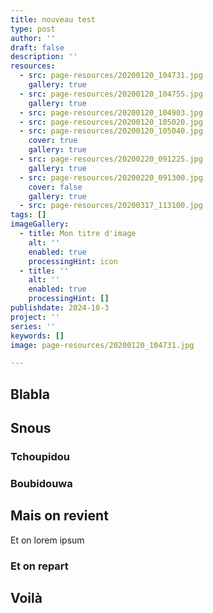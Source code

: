 ```yaml
---
title: nouveau test
type: post
author: ''
draft: false
description: ''
resources:
  - src: page-resources/20200120_104731.jpg
    gallery: true
  - src: page-resources/20200120_104755.jpg
    gallery: true
  - src: page-resources/20200120_104903.jpg
  - src: page-resources/20200120_105020.jpg
  - src: page-resources/20200120_105040.jpg
    cover: true
    gallery: true
  - src: page-resources/20200220_091225.jpg
    gallery: true
  - src: page-resources/20200220_091300.jpg
    cover: false
    gallery: true
  - src: page-resources/20200317_113100.jpg
tags: []
imageGallery:
  - title: Mon titre d'image
    alt: ''
    enabled: true
    processingHint: icon
  - title: ''
    alt: ''
    enabled: true
    processingHint: []
publishdate: 2024-10-3
project: ''
series: ''
keywords: []
image: page-resources/20200120_104731.jpg

---
```


## Blabla
## Snous
### Tchoupidou
### Boubidouwa
## Mais on revient
Et on lorem ipsum
### Et on repart
## Voilà